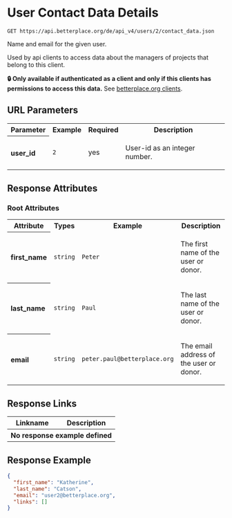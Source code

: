 
# User Contact Data Details

```Cirru
GET https://api.betterplace.org/de/api_v4/users/2/contact_data.json
```

Name and email for the given user.

Used by api clients to access data about
the managers of projects that belong to this
client.

**:lock: Only available if authenticated as a client and only if this clients has permissions to access this data.**
See [betterplace.org clients](../README.md#client-api).


## URL Parameters

<table>
  <tr>
    <th>Parameter</th>
    <th>Example</th>
    <th>Required</th>
    <th>Description</th>
  </tr>
  <tr>
    <th align="left">user_id</th>
    <td><code>2</code></td>
    <td>yes</td>
<td>

User-id as an integer number.

</td>
  </tr>
</table>


## Response Attributes


### Root Attributes

  <table>
    <tr>
      <th>Attribute</th>
      <th>Types</th>
      <th>Example</th>
      <th>Description</th>
    </tr>
    <tr>
      <th align="left">first_name</th>
      <td><code>string</code></td>
      <td><code>Peter</code></td>
<td>

The first name of the user or donor.

</td>
    </tr>
    <tr>
      <th align="left">last_name</th>
      <td><code>string</code></td>
      <td><code>Paul</code></td>
<td>

The last name of the user or donor.

</td>
    </tr>
    <tr>
      <th align="left">email</th>
      <td><code>string</code></td>
      <td><code>peter.paul@betterplace.org</code></td>
<td>

The email address of the user or donor.

</td>
    </tr>
  </table>
</table>

## Response Links

<table>
  <tr>
    <th>Linkname</th>
    <th>Description</th>
  </tr>
  <th colspan="2">No response example defined</th>
</table>

## Response Example

```json
{
  "first_name": "Katherine",
  "last_name": "Catson",
  "email": "user2@betterplace.org",
  "links": []
}
```

